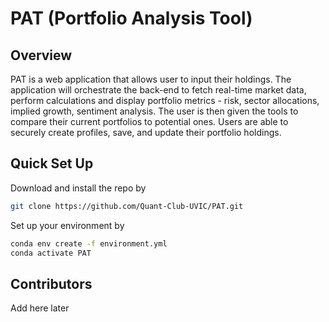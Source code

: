 # PAT (Portfolio Analysis Tool)
## Overview
PAT is a web application that allows user to input their holdings. The application will orchestrate the back-end to fetch real-time market data, perform calculations and display portfolio metrics - risk, sector allocations, implied growth, sentiment analysis. The user is then given the tools to compare their current portfolios to potential ones. Users are able to securely create profiles, save, and update their portfolio holdings.  
## Quick Set Up  
Download and install the repo by 
```bash
git clone https://github.com/Quant-Club-UVIC/PAT.git
```
Set up your environment by 
```bash
conda env create -f environment.yml
conda activate PAT
```

## Contributors
Add here later
